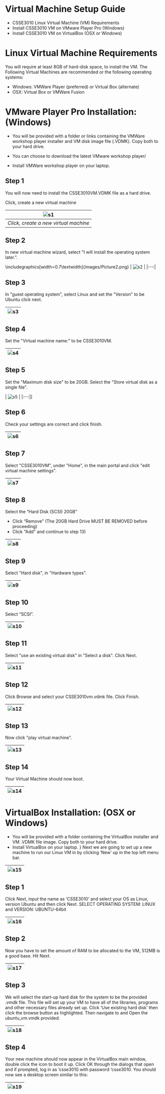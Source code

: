 # Virtual Machine Setup Guide


* CSSE3010 Linux Virtual Machine (VM) Requirements
* Install CSSE3010 VM on VMware Player Pro (Windows)
* Install CSSE3010 VM on VirtualBox (OSX or Windows)  

# Linux Virtual Machine Requirements
You will require at least 8GB of hard-disk space, to install the VM. The Following Virtual Machines are recommended or the following operating systems:

* Windows: VMWare Player (preferred) or Virtual Box (alternate)
* OSX: Virtual Box or VMWare Fusion


# VMware Player Pro Installation: (Windows)


* You will be provided with a folder or links containing the VMWare workshop player installer and VM disk image file (.VDMK). Copy both to your hard drive. 

* You can choose to download the latest VMware workshop player/ 

* Install VMWare workshop player on your laptop.


## Step 1
You will now need to install the CSSE3010VM.VDMK file as a hard drive.

Click, create a new virtual machine

| ![s1](images/Picture1.png) |
|:--:|
| *Click, create a new virtual machine* |

## Step 2
In new virtual machine wizard, select "I will install the operating system later.". 

\includegraphics[width=0.7\textwidth]{images/Picture2.png}
| ![s2](images/Picture2.png) |
|:--:|


## Step 3
In "guest operating system", select Linux and set the "Version" to be Ubuntu click next.


| ![s3](images/Picture3.png) |
|:--:|

## Step 4
Set the "Virtual machine name:" to be CSSE3010VM. 

| ![s4](images/Picture4.png) |
|:--:|

## Step 5
Set the "Maximum disk size" to be 20GB. Select the "Store virtual disk as a single file". 

| ![s5](images/Picture5.png) |
|:--:|]

## Step 6
Check your settings are correct and click finish.

| ![s6](images/Picture6.png) |
|:--:|

## Step 7
Select "CSSE3010VM", under "Home", in the main portal and click "edit virtual machine settings". 

| ![s7](images/Picture7.png) |
|:--:|

## Step 8
Select the “Hard Disk (SCSI) 20GB”

* Click “Remove” (The 20GB Hard Drive MUST BE REMOVED before proceeding)
* Click "Add" and continue to step 13)

| ![s8](images/Picture8.png) |
|:--:|


## Step 9
Select "Hard disk", in "Hardware types". 

| ![s9](images/Picture9.png) |
|:--:|

## Step 10
Select “SCSI”. 

| ![s10](images/Picture10.png) |
|:--:|

## Step 11
Select "use an existing virtual disk" in "Select a disk". Click Next.

| ![s11](images/Picture11.png) |
|:--:|

## Step 12
Click Browse and select your CSSE3010vm.vdmk file. Click Finish.

| ![s12](images/Picture12.png) |
|:--:|

## Step 13
 Now click "play virtual machine".
 
| ![s13](images/Picture13.png) |
|:--:|

## Step 14
Your Virtual Machine should now boot.

| ![s14](images/Picture14.png) |
|:--:|
 

# VirtualBox Installation: (OSX or Windows)

* You will be provided with a folder containing the VirtualBox installer and VM .VDMK file image. Copy both to your hard drive.
* Install VirtualBox on your laptop.
}
Next we are going to set up a new machine to run our Linux VM in by clicking ‘New’ up in the top left menu bar.

| ![s15](images/Picture15.png) |
|:--:|

## Step 1
Click Next, input the name as ‘CSSE3010’ and select your OS as Linux, version Ubuntu and then click Next. SELECT OPERATING SYSTEM: LINUX and VERSION: UBUNTU-64bit

| ![s16](images/Picture16.png) |
|:--:|

## Step 2
Now you have to set the amount of RAM to be allocated to the VM, 512MB is a good base. Hit Next.

| ![s17](images/Picture17.png) |
|:--:|

## Step 3
We will select the start-up hard disk for the system to be the provided .vmdk file.  This file will set up your VM to have all of the libraries, programs and other necessary files already set up.  Click ‘Use existing hard disk’ then click the browse button as highlighted.  Then navigate to and Open the ubuntu_vm.vmdk  provided.

| ![s18](images/Picture18.png) |
|:--:|

## Step 4
Your new machine should now appear in the VirtualBox main window, double click the icon to boot it up.  Click OK through the dialogs that open and if prompted, log in as ‘csse3010 with password ‘csse3010.  You should now see a desktop screen similar to this:

| ![s19](images/Picture19.png) |
|:--:|